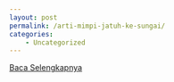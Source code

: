 ```yaml
---
layout: post
permalink: /arti-mimpi-jatuh-ke-sungai/
categories:
    - Uncategorized
---
```


[Baca Selengkapnya](/06)